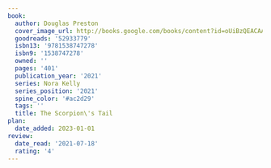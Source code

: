 ```yaml
---
book:
  author: Douglas Preston
  cover_image_url: http://books.google.com/books/content?id=oUiBzQEACAAJ&printsec=frontcover&img=1&zoom=1&source=gbs_api
  goodreads: '52933779'
  isbn13: '9781538747278'
  isbn9: '1538747278'
  owned: ''
  pages: '401'
  publication_year: '2021'
  series: Nora Kelly
  series_position: '2021'
  spine_color: '#ac2d29'
  tags: ''
  title: The Scorpion\'s Tail
plan:
  date_added: 2023-01-01
review:
  date_read: '2021-07-18'
  rating: '4'
---
```

